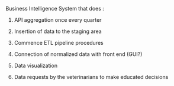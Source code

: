 Business Intelligence System that does :

1) API aggregation once every quarter

2) Insertion of data to the staging area

3) Commence ETL pipeline procedures

4) Connection of normalized data with front end (GUI?)

5) Data visualization 

6) Data requests by the veterinarians to make educated decisions

